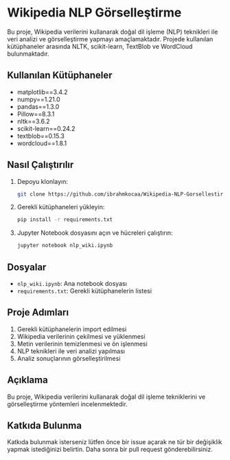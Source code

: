 # Wikipedia NLP Görselleştirme

Bu proje, Wikipedia verilerini kullanarak doğal dil işleme (NLP) teknikleri ile veri analizi ve görselleştirme yapmayı amaçlamaktadır. Projede kullanılan kütüphaneler arasında NLTK, scikit-learn, TextBlob ve WordCloud bulunmaktadır.

## Kullanılan Kütüphaneler
- matplotlib==3.4.2
- numpy==1.21.0
- pandas==1.3.0
- Pillow==8.3.1
- nltk==3.6.2
- scikit-learn==0.24.2
- textblob==0.15.3
- wordcloud==1.8.1

## Nasıl Çalıştırılır

1. Depoyu klonlayın:
   ```bash
   git clone https://github.com/ibrahmkocaa/Wikipedia-NLP-Gorsellestirme.git
   ```
2. Gerekli kütüphaneleri yükleyin:
   ```bash
   pip install -r requirements.txt
   ```
3. Jupyter Notebook dosyasını açın ve hücreleri çalıştırın:
   ```bash
   jupyter notebook nlp_wiki.ipynb
   ```

## Dosyalar

- `nlp_wiki.ipynb`: Ana notebook dosyası
- `requirements.txt`: Gerekli kütüphanelerin listesi

## Proje Adımları

1. Gerekli kütüphanelerin import edilmesi
2. Wikipedia verilerinin çekilmesi ve yüklenmesi
3. Metin verilerinin temizlenmesi ve ön işlenmesi
4. NLP teknikleri ile veri analizi yapılması
5. Analiz sonuçlarının görselleştirilmesi

## Açıklama

Bu proje, Wikipedia verilerini kullanarak doğal dil işleme tekniklerini ve görselleştirme yöntemleri incelenmektedir.

## Katkıda Bulunma

Katkıda bulunmak isterseniz lütfen önce bir issue açarak ne tür bir değişiklik yapmak istediğinizi belirtin. Daha sonra bir pull request gönderebilirsiniz.
